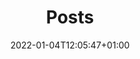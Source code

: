 ---
title: "Posts"
date: 2022-01-04T12:05:47+01:00
draft: true
images: []
thumbnail: "path/thumbnail.jpg"
---